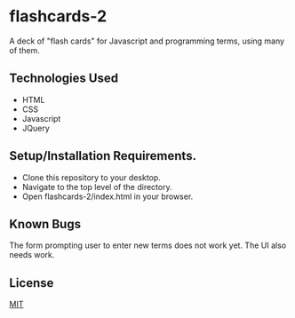 # flashcards-2
A deck of "flash cards" for Javascript and programming terms, using many of them. 

## Technologies Used
* HTML
* CSS
* Javascript
* JQuery

## Setup/Installation Requirements.
* Clone this repository to your desktop.
* Navigate to the top level of the directory.
* Open flashcards-2/index.html in your browser.

## Known Bugs
The form prompting user to enter new terms does not work yet. The UI also needs work.

## License
[MIT](https://opensource.org/licenses/MIT)
